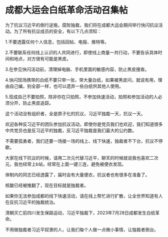 # 成都大运会白纸革命活动召集帖 

为了抗议习近平的倒行逆施，腐败独裁，我们将在成都大运会期间举行快闪抗议活动。为了所有抗议成员的安全，有以下几点须知：

1.不要透露任何个人信息，包括回帖、电报、推特等。

2.不要联系任何线上认识的人共同进行，即使线上商量一共行动，不要告诉具体时间和地点，对方很有可能是黑皮。

3.在参见快闪活动前，清理掉电脑、手机里面的敏感内容，防止黑皮搜查。

4.快闪现场携带的白纸不要只带一张，带大量白纸，如果被黑皮问，就说有用，理由自己编，别全部一样，也可以遗弃一些白纸供其他人使用。

5.现成自己不要拍照，除非你在只拍照，不参加快速活动，拍照和参加活动的人必须分开，防止黑皮追踪。

这个活动没有组织者，全是原子化的抗议，习近平独裁一天，抗议一天。

欢迎各种反习近平的团队参加抗议活动，即使你是党员我们也欢迎，我们知道很多中共党员也是反习近平的独裁，反习近平独裁是我们最大的公约数。

不需要孤勇者，我们还要一场接一场的线上、线下快速，独裁者不下台，抗议不停歇。

大家在线下抗议的时候，请用二次元代替习近平，聊天的时候就说我也喜欢二次元，我也经常上b站，经常在上面一键三连，避免被便衣发现。

体制内的同志已经透露了，届时会有大量便衣，抗议者也有很多在准备了。

核酸已经被推翻了，现在目标就是独裁者。

如果你无法参加成都的线下快速活动，请在线上帮忙进行扩散，让全世界知道有人在反抗习近平的独裁统治。

清朝灭亡前四川发生保路运动，习近平独裁下，2023年7月28日成都发生白纸革命。

不用做独裁者习近平奴隶的人，让我们每个人做一点微小事情，让独裁者倒台。 
